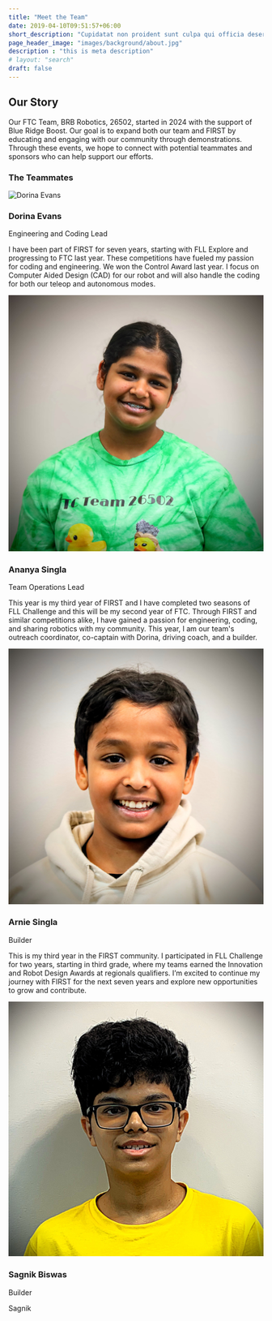 ```yaml
---
title: "Meet the Team"
date: 2019-04-10T09:51:57+06:00
short_description: "Cupidatat non proident sunt culpa qui officia deserunt mollit <br> anim idest laborum sed ut perspiciatis."
page_header_image: "images/background/about.jpg"
description : "this is meta description"
# layout: "search"
draft: false
---
```

 
 
  <section class="team-section">
    <h1>Our Story</h1>
    <p>Our FTC Team, BRB Robotics, 26502, started in 2024 with the support of Blue Ridge Boost. Our goal is to expand both our team and FIRST by educating and engaging with our community through demonstrations. Through these events, we hope to connect with potential teammates and sponsors who can help support our efforts.</p>
    <h3>The Teammates</h3>
    <div class="team-container">
      <!-- Team Member 1 -->
      <div class="card-container">
        <div class="team-card" onclick="flipCard(this)">
          <div class="card-side card-front">
            <img src="images/team/team-member-1.jpg" alt="Dorina Evans">
            <h3>Dorina Evans</h3>
            <p>Engineering and Coding Lead</p>
          </div>
          <div class="card-side card-back">
            <p>I have been part of FIRST for seven years, starting with FLL Explore and progressing to FTC last year. These competitions have fueled my passion for coding and engineering. We won the Control Award last year. I focus on Computer Aided Design (CAD) for our robot and will also handle the coding for both our teleop and autonomous modes.</p>
          </div>
        </div>
      </div>
      <!-- Team Member 2 -->      
      <div class="card-container">
        <div class="team-card" onclick="flipCard(this)">
          <div class="card-side card-front">
            <img src="/Images/Ananya.jpg" alt="Raven Steele">
            <h3>Ananya Singla</h3>
            <p>Team Operations Lead</p>
          </div>
          <div class="card-side card-back">
            <p>This year is my third year of FIRST and I have completed two seasons of FLL Challenge and this will be my second year of FTC. Through FIRST and similar competitions alike, I have gained a passion for engineering, coding, and sharing robotics with my community. This year, I am our team's outreach coordinator, co-captain with Dorina, driving coach, and a builder.</p>
          </div>
        </div>
      </div>
      <!-- Team Member 3 -->
      <div class="card-container">
        <div class="team-card" onclick="flipCard(this)">
          <div class="card-side card-front">
            <img src="/Images/Arnie.JPG" alt="Arnie Singla">
            <h3>Arnie Singla</h3>
            <p>Builder</p>
          </div>
          <div class="card-side card-back">
            <p>This is my third year in the FIRST community. I participated in FLL Challenge for two years, starting in third grade, where my teams earned the Innovation and Robot Design Awards at regionals qualifiers.  I’m excited to continue my journey with FIRST for the next seven years and explore new opportunities to grow and contribute.</p>
          </div>
        </div>
      </div>
      <!-- Team Member 4 -->
      <div class="card-container">
        <div class="team-card" onclick="flipCard(this)">
          <div class="card-side card-front">
            <img src="/Images/IMG_2701.jpg" alt="Sagnik Biswas">
            <h3>Sagnik Biswas</h3>
            <p>Builder</p>
          </div>
          <div class="card-side card-back">
            <p>Sagnik</p>
          </div>
        </div>
      </div>
    </div>
  </section>

  <script>
    function flipCard(card) {
      if (card.style.transform === 'rotateY(180deg)') {
        card.style.transform = 'rotateY(0deg)';
      } else {
        card.style.transform = 'rotateY(180deg)';
      }
    }
  </script>